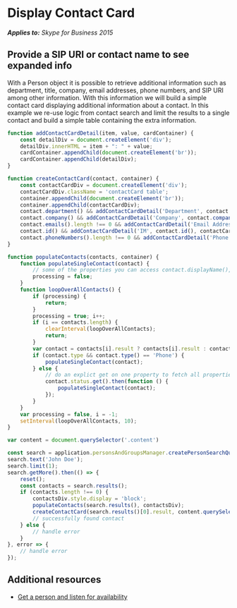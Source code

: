 
# Display Contact Card


 _**Applies to:** Skype for Business 2015_

## Provide a SIP URI or contact name to see expanded info

With a Person object it is possible to retrieve additional information such as department, title, company, email addresses, phone numbers, and SIP URI among other information.  With this information we will build a simple contact card displaying additional information about a contact.  In this example we re-use logic from contact search and limit the results to a single contact and build a simple table containing the extra information.

```js
function addContactCardDetail(item, value, cardContainer) {
    const detailDiv = document.createElement('div');
    detailDiv.innerHTML = item + ": " + value;
    cardContainer.appendChild(document.createElement('br'));
    cardContainer.appendChild(detailDiv);
}

function createContactCard(contact, container) {
    const contactCardDiv = document.createElement('div');
    contactCardDiv.className = 'contactCard table';
    container.appendChild(document.createElement('br'));
    container.appendChild(contactCardDiv);
    contact.department() && addContactCardDetail('Department', contact.department(), contactCardDiv);
    contact.company() && addContactCardDetail('Company', contact.company(), contactCardDiv);
    contact.emails().length !== 0 && addContactCardDetail('Email Address', contact.emails()[0].emailAddress(), contactCardDiv);
    contact.id() && addContactCardDetail('IM', contact.id(), contactCardDiv);
    contact.phoneNumbers().length !== 0 && addContactCardDetail('Phone Number', contact.phoneNumbers()[0].displayString(), contactCardDiv);
}

function populateContacts(contacts, container) {
    function populateSingleContact(contact) {
        // some of the properties you can access contact.displayName(), contact.note().text, contact.avatarUrl()
        processing = false;
    }
    function loopOverAllContacts() {
        if (processing) {
            return;
        }
        processing = true; i++;
        if (i == contacts.length) {
            clearInterval(loopOverAllContacts);
            return;
        }
        var contact = contacts[i].result ? contacts[i].result : contacts[i];
        if (contact.type && contact.type() == 'Phone') {
            populateSingleContact(contact);
        } else {
            // do an explict get on one property to fetch all properties
            contact.status.get().then(function () {
                populateSingleContact(contact);
            });
        }
    }
    var processing = false, i = -1;
    setInterval(loopOverAllContacts, 10);
}

var content = document.querySelector('.content')

const search = application.personsAndGroupsManager.createPersonSearchQuery();
search.text('John Doe');
search.limit(1);
search.getMore().then(() => {
    reset();
    const contacts = search.results();
    if (contacts.length !== 0) {
        contactsDiv.style.display = 'block';
        populateContacts(search.results(), contactsDiv);
        createContactCard(search.results()[0].result, content.querySelector('.contactcard'));
        // successfully found contact 
    } else {
        // handle error
    }
}, error => {
    // handle error
});
```

## Additional resources

- <a href="https://msdnstage.redmond.corp.microsoft.com/skype/websdk/docs/ListenForAvailability?branch=ajkher/project-shakespeare" target="">Get a person and listen for availability</a>
